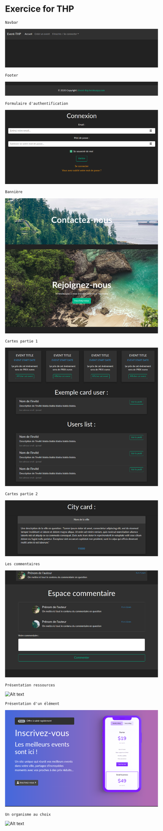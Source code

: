# Exercice for THP



```
Navbar 
```
![Alt text](images/navbar.png?raw=true "Typo & buttons")

```
Footer
```
![Alt text](images/footer.png?raw=true "Typo & buttons")

```
Formulaire d'authentification
```
![Alt text](images/auth_form.png?raw=true "Typo & buttons")

```
Bannière
```
![Alt text](images/banner.png?raw=true "Typo & buttons")

```
Cartes partie 1
```
![Alt text](images/cards.png?raw=true "Typo & buttons")

```
Cartes partie 2
```
![Alt text](images/cards_parts2.png?raw=true "Typo & buttons")

```
Les commentaires
```
![Alt text](images/comment_space.png?raw=true "Typo & buttons")

```
Présentation ressources
```
![Alt text](images/.png?raw=true "Typo & buttons")

```
Présentation d'un élément 
```
![Alt text](images/show_element.png?raw=true "Typo & buttons")

```
Un organisme au choix
```
![Alt text](images/.png?raw=true "Typo & buttons")